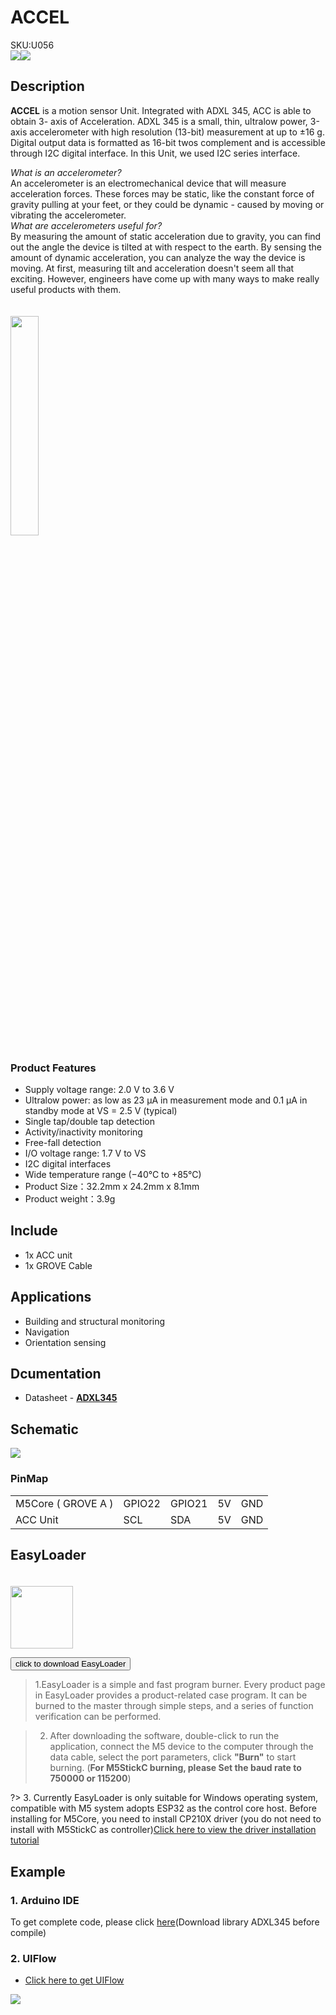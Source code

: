 # ACCEL

<div class="badge badge-pill badge-primary product_sku_tag">SKU:U056</div>

<div class="product_pic"><img src="assets/img/product_pics/unit/accel/accel_01.webp"><img src="assets/img/product_pics/unit/accel/accel_02.webp"></div>

## Description

**ACCEL** is a motion sensor Unit. Integrated with ADXL 345, ACC is able to obtain 3- axis of Acceleration. ADXL 345 is a small, thin, ultralow power, 3-axis accelerometer with high resolution (13-bit) measurement at up to ±16 g. Digital output data is formatted as 16-bit twos complement and is accessible through I2C digital interface. In this Unit, we used I2C series interface. 
<br>

*What is an accelerometer?*<br>
An accelerometer is an electromechanical device that will measure acceleration forces. These forces may be static, like the constant force of gravity pulling at your feet, or they could be dynamic - caused by moving or vibrating the accelerometer.
<br>
*What are accelerometers useful for?*<br>
By measuring the amount of static acceleration due to gravity, you can find out the angle the device is tilted at with respect to the earth. By sensing the amount of dynamic acceleration, you can analyze the way the device is moving. At first, measuring tilt and acceleration doesn't seem all that exciting. However, engineers have come up with many ways to make really useful products with them.
<br><br><br>
<img src="assets/img/product_pics/unit/accel/accel_03.webp" width="30%" height="30%">

### Product Features

- Supply voltage range: 2.0 V to 3.6 V 
- Ultralow power: as low as 23 µA in measurement mode and 0.1 µA in standby mode at VS = 2.5 V (typical)
- Single tap/double tap detection 
- Activity/inactivity monitoring 
- Free-fall detection
- I/O voltage range: 1.7 V to VS 
- I2C digital interfaces 
- Wide temperature range (−40°C to +85°C)
- Product Size：32.2mm x 24.2mm x 8.1mm
- Product weight：3.9g

## Include

- 1x ACC unit
- 1x GROVE Cable

## Applications

- Building and structural monitoring
- Navigation
- Orientation sensing

## Dcumentation

- Datasheet - **[ADXL345](https://m5stack.oss-cn-shenzhen.aliyuncs.com/resource/docs/datasheet/unit/ADXL345_en.pdf)** 
  
## Schematic

<img src="assets/img/product_pics/unit/accel/accel_04.webp">

### PinMap

<table>
 <tr><td>M5Core ( GROVE A )</td><td>GPIO22</td><td>GPIO21</td><td>5V</td><td>GND</td></tr>
 <tr><td>ACC Unit</td><td>SCL</td><td>SDA</td><td>5V</td><td>GND</td></tr>
</table>

## EasyLoader

<img src="https://m5stack.oss-cn-shenzhen.aliyuncs.com/image/EasyLoader_logo.webp" width="100px" style="margin-top:20px">

<a href="https://m5stack.oss-cn-shenzhen.aliyuncs.com/EasyLoader/Unit/EasyLoader_ACCEL.exe"><button type="button" class="btn btn-primary">click to download EasyLoader</button></a>

>1.EasyLoader is a simple and fast program burner. Every product page in EasyLoader provides a product-related case program. It can be burned to the master through simple steps, and a series of function verification can be performed.

>2. After downloading the software, double-click to run the application, connect the M5 device to the computer through the data cable, select the port parameters, click **"Burn"** to start burning. (**For M5StickC burning, please Set the baud rate to 750000 or 115200**)

?> 3. Currently EasyLoader is only suitable for Windows operating system, compatible with M5 system adopts ESP32 as the control core host. Before installing for M5Core, you need to install CP210X driver (you do not need to install with M5StickC as controller)[Click here to view the driver installation tutorial](en/related_documents/M5Burner#install-usb-driver)

## Example

### 1. Arduino IDE

To get complete code, please click [here](https://github.com/m5stack/M5Stack/tree/master/examples/Unit/ACCEL_ADXL345)(Download library ADXL345 before compile)

### 2. UIFlow

- [Click here to get UIFlow](https://github.com/m5stack/M5-ProductExampleCodes/tree/master/Unit/ACCEL/UIFLOW)

<img src="assets/img/product_pics/unit/accel/ACCEL_05.webp">

<script>

   var purchase_link = 'https://m5stack.com/products/3-axis-digital-accelerometer-unit-adxl345';

   anchor_search(purchase_link);
   scrollFunc();

</script>